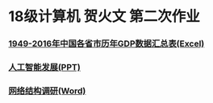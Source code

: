 # 18级计算机 贺火文 第二次作业
### [1949-2016年中国各省市历年GDP数据汇总表(Excel)](https://github.com/Wen1203054281/SecondHomeWork/raw/master/1949-2016%E5%B9%B4%E4%B8%AD%E5%9B%BD%E5%90%84%E7%9C%81%E5%B8%82%E5%8E%86%E5%B9%B4GDP%E6%95%B0%E6%8D%AE%E6%B1%87%E6%80%BB%E8%A1%A8.xlsx)
### [人工智能发展(PPT)](https://github.com/Wen1203054281/SecondHomeWork/raw/master/%E4%BA%BA%E5%B7%A5%E6%99%BA%E8%83%BD%E5%8F%91%E5%B1%95.ppt)
### [网络结构调研(Word)](https://github.com/Wen1203054281/SecondHomeWork/raw/master/%E7%BD%91%E7%BB%9C%E7%BB%93%E6%9E%84%E8%B0%83%E7%A0%94.docx)
